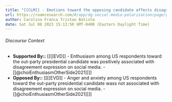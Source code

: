 ```yaml
---
title: "[[CLM]] - Emotions toward the opposing candidate affects disagreement expression on social media."
url: https://roamresearch.com/#/app/dg-social-media-polarization/page/gBnjrt8Xv
author: Carolina Franca Tristao Batista
date: Sat Jul 08 2023 15:13:50 GMT-0400 (Eastern Daylight Time)
---
```




###### Discourse Context

- **Supported By::** [[[[EVD]] - Enthusiasm among US respondents toward the out-party presidential candidate was positively associated with disagreement expression on social media. - [[@choiEnthusiasmOtherSide2021]]]]
- **Opposed By::** [[[[EVD]] - Anger and anxiety among US respondents toward the out-party presidential candidate wass not associated with disagreement expression on social media. - [[@choiEnthusiasmOtherSide2021]]]]
